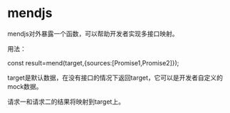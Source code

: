 # mendjs
mendjs对外暴露一个函数，可以帮助开发者实现多接口映射。

用法：

const result=mend(target,{sources:[Promise1,Promise2]});

target是默认数据，在没有接口的情况下返回target，它可以是开发者自定义的mock数据。

请求一和请求二的结果将映射到target上。